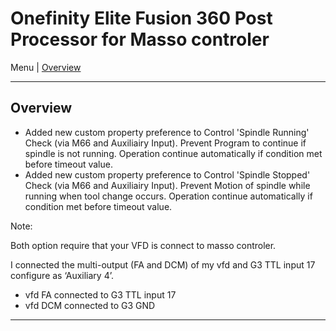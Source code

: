 # <a name="Section">Onefinity Elite Fusion 360 Post Processor for Masso controler</a>

Menu | [Overview](#overview) 
__________________________
## <a name="overview">Overview</a>
   - Added new custom property preference to Control 'Spindle Running' Check (via M66 and Auxiliairy Input).  Prevent Program to continue if spindle is not running.  Operation continue automatically if condition met before timeout value. 
   - Added new custom property preference to Control 'Spindle Stopped' Check (via M66 and Auxiliairy Input).  Prevent Motion of spindle while running when tool change occurs.  Operation continue automatically if condition met before timeout value.

   Note:

   Both option require that your VFD is connect to masso controler.   
   
   I connected the multi-output (FA and DCM) of my vfd and G3 TTL input 17 configure as ‘Auxiliary 4’.

   - vfd FA connected to G3 TTL input 17
   - vfd DCM connected to G3 GND
__________________________
